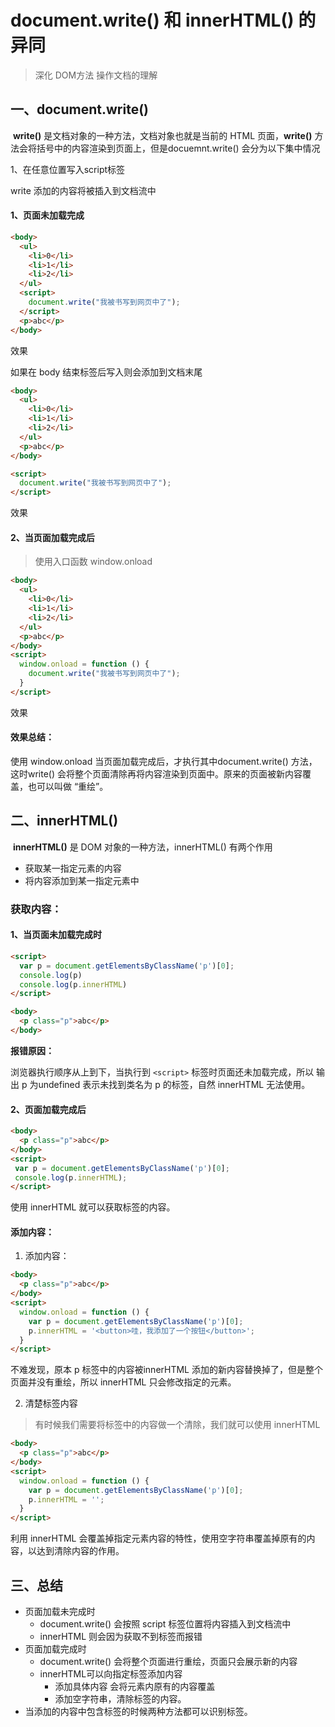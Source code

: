 # document.write() 和 innerHTML() 的异同

> 深化 DOM方法 操作文档的理解



## 一、document.write()

​	**write()** 是文档对象的一种方法，文档对象也就是当前的 HTML 页面，**write()** 方法会将括号中的内容渲染到页面上，但是docuemnt.write() 会分为以下集中情况

1、在任意位置写入script标签

write 添加的内容将被插入到文档流中

#### 1、页面未加载完成

```html
<body>
  <ul>
    <li>0</li>
    <li>1</li>
    <li>2</li>
  </ul>
  <script>
    document.write("我被书写到网页中了");
  </script>
  <p>abc</p>
</body>
```

效果



如果在 body 结束标签后写入则会添加到文档末尾

```html
<body>
  <ul>
    <li>0</li>
    <li>1</li>
    <li>2</li>
  </ul>
  <p>abc</p>
</body>

<script>
  document.write("我被书写到网页中了");
</script>

```

效果

#### 2、当页面加载完成后

> 使用入口函数 window.onload

```html
<body>
  <ul>
    <li>0</li>
    <li>1</li>
    <li>2</li>
  </ul>
  <p>abc</p>
</body>
<script>
  window.onload = function () {
    document.write("我被书写到网页中了");
  }
</script>
```

效果

#### 效果总结：

使用 window.onload 当页面加载完成后，才执行其中document.write() 方法，这时write() 会将整个页面清除再将内容渲染到页面中。原来的页面被新内容覆盖，也可以叫做 “重绘”。

## 二、innerHTML()

​	 **innerHTML()** 是 DOM 对象的一种方法，innerHTML() 有两个作用

- 获取某一指定元素的内容
- 将内容添加到某一指定元素中

### 获取内容：

#### 1、当页面未加载完成时

```html
<script>
  var p = document.getElementsByClassName('p')[0];
  console.log(p)
  console.log(p.innerHTML)
</script>

<body>
  <p class="p">abc</p>
</body>
```



**报错原因：**

浏览器执行顺序从上到下，当执行到 `<script>` 标签时页面还未加载完成，所以 输出 p 为undefined 表示未找到类名为 p 的标签，自然 innerHTML 无法使用。



#### 2、页面加载完成后

```html
<body>
  <p class="p">abc</p>
</body>
<script>
 var p = document.getElementsByClassName('p')[0];
 console.log(p.innerHTML);
</script>
```

使用 innerHTML 就可以获取标签的内容。

#### 添加内容：

1. 添加内容：

```html
<body>
  <p class="p">abc</p>
</body>
<script>
  window.onload = function () {
    var p = document.getElementsByClassName('p')[0];
    p.innerHTML = '<button>哇，我添加了一个按钮</button>';
  }
</script>
```



不难发现，原本 p 标签中的内容被innerHTML 添加的新内容替换掉了，但是整个页面并没有重绘，所以 innerHTML 只会修改指定的元素。

2. 清楚标签内容

> 有时候我们需要将标签中的内容做一个清除，我们就可以使用 innerHTML

```html
<body>
  <p class="p">abc</p>
</body>
<script>
  window.onload = function () {
    var p = document.getElementsByClassName('p')[0];
    p.innerHTML = '';
  }
</script>
```

利用 innerHTML 会覆盖掉指定元素内容的特性，使用空字符串覆盖掉原有的内容，以达到清除内容的作用。



## 三、总结

- 页面加载未完成时
  - document.write() 会按照 script 标签位置将内容插入到文档流中
  - innerHTML 则会因为获取不到标签而报错
- 页面加载完成时
  - document.write() 会将整个页面进行重绘，页面只会展示新的内容
  - innerHTML可以向指定标签添加内容
    - 添加具体内容 会将元素内原有的内容覆盖
    - 添加空字符串，清除标签的内容。
- 当添加的内容中包含标签的时候两种方法都可以识别标签。